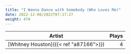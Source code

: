 ```yaml
---
title: "I Wanna Dance with Somebody (Who Loves Me)"
date: 2022-12-08/2022T07:17:27
weight: 474
---
```




 Artist | Plays 
----- | -----:
[Whitney Houston]({{< ref "a87166">}}) | 4
